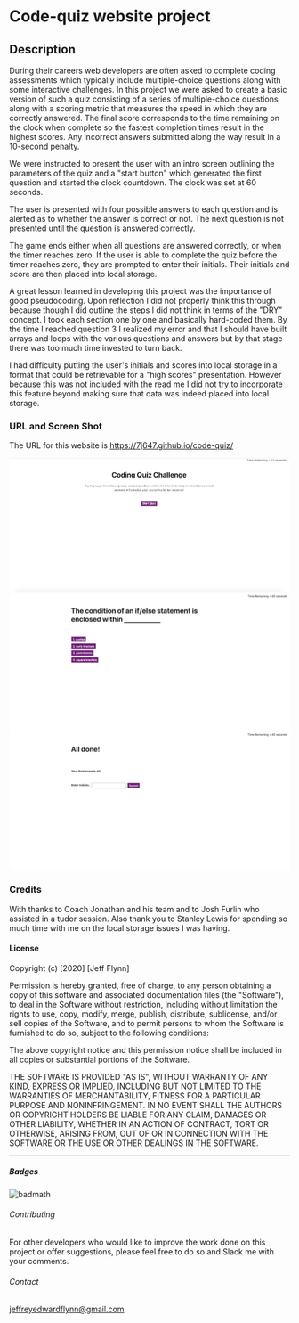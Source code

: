 # Code-quiz website project

## Description 

During their careers web developers are often asked to complete coding assessments which typically include multiple-choice questions along with some interactive challenges.  In this project we were asked to create a basic version of such a quiz consisting of a series of multiple-choice questions, along with a scoring metric that measures the speed in which they are correctly answered.  The final score corresponds to the time remaining on the clock when complete so the fastest completion times result in the highest scores.  Any incorrect answers submitted along the way result in a 10-second penalty.  

We were instructed to present the user with an intro screen outlining the parameters of the quiz and a "start button" which generated the first question and started the clock countdown.  The clock was set at 60 seconds.

The user is presented with four possible answers to each question and is alerted as to whether the answer is correct or not.  The next question is not presented until the question is answered correctly.

The game ends either when all questions are answered correctly, or when the timer reaches zero.  If the user is able to complete the quiz before the timer reaches zero, they are prompted to enter their initials.  Their initials and score are then placed into local storage.

A great lesson learned in developing this project was the importance of good pseudocoding.  Upon reflection I did not properly think this through because though I did outline the steps I did not think in terms of the "DRY" concept.  I took each section one by one and basically hard-coded them.  By the time I reached question 3 I realized my error and that I should have built arrays and loops with the various questions and answers but by that stage there was too much time invested to turn back.

I had difficulty putting the user's initials and scores into local storage in a format that could be retrievable for a "high scores" presentation.  However because this was not included with the read me I did not try to incorporate this feature beyond making sure that data was indeed placed into local storage.

### URL and Screen Shot

The URL for this website is https://7j647.github.io/code-quiz/

<img src ="./Screenshot.jpg" alt= "Code Quiz app screen shot">
<img src ="./CodeQuiz2.png" alt= "Code Quiz app screen shot">
<img src ="./CodeQuiz3.png" alt= "Code Quiz app screen shot">

### Credits

With thanks to Coach Jonathan and his team and to Josh Furlin who assisted in a tudor session.  Also thank you to Stanley Lewis for spending so much time with me on the local storage issues I was having.


#### License

Copyright (c) [2020] [Jeff Flynn]

Permission is hereby granted, free of charge, to any person obtaining a copy
of this software and associated documentation files (the "Software"), to deal
in the Software without restriction, including without limitation the rights
to use, copy, modify, merge, publish, distribute, sublicense, and/or sell
copies of the Software, and to permit persons to whom the Software is
furnished to do so, subject to the following conditions:

The above copyright notice and this permission notice shall be included in all
copies or substantial portions of the Software.

THE SOFTWARE IS PROVIDED "AS IS", WITHOUT WARRANTY OF ANY KIND, EXPRESS OR
IMPLIED, INCLUDING BUT NOT LIMITED TO THE WARRANTIES OF MERCHANTABILITY,
FITNESS FOR A PARTICULAR PURPOSE AND NONINFRINGEMENT. IN NO EVENT SHALL THE
AUTHORS OR COPYRIGHT HOLDERS BE LIABLE FOR ANY CLAIM, DAMAGES OR OTHER
LIABILITY, WHETHER IN AN ACTION OF CONTRACT, TORT OR OTHERWISE, ARISING FROM,
OUT OF OR IN CONNECTION WITH THE SOFTWARE OR THE USE OR OTHER DEALINGS IN THE
SOFTWARE.

---

##### Badges

![badmath](https://img.shields.io/github/languages/top/nielsenjared/badmath)


###### Contributing

For other developers who would like to improve the work done on this project or offer suggestions, please feel free to do so and Slack me with your comments.

###### Contact
<jeffreyedwardflynn@gmail.com>


